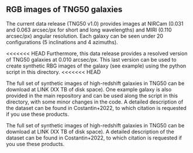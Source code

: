 ## RGB images of TNG50 galaxies

The current data release (TNG50 v1.0) provides images at NIRCam (0.031 and 0.063 arcsec/px for short and long wavelengths) and MIRI (0.110 arcsec/px) angular resolution. Each galaxy can be seen under 20 configurations (5 inclinations and 4 azimuths).

<<<<<<< HEAD
Furthermore, this data release provides a resolved version of TNG50 galaxies at 0.010 arcsec/px. This last version can be used to create synthetic RBG images of the galaxy (see example) using the python script in this directory.
<<<<<<< HEAD

The full set of synthetic images of high-redshift galaxies in TNG50 can be download at LINK (XX TB of disk space). One example galaxy is also provided in the main repository and can be used along the script in this directory, with some minor changes in the code. A detailed description of the dataset can be found in Costantin+2022, to which citation is requested if you use these products.

The full set of synthetic images of high-redshift galaxies in TNG50 can be download at LINK (XX TB of disk space). A detailed description of the dataset can be found in Costantin+2022, to which citation is requested if you use these products.
